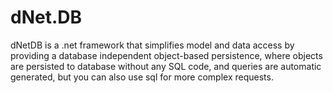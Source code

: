 dNet.DB
=======

dNetDB is a .net framework that simplifies model and data access by providing a database independent object-based persistence, where objects are persisted to database without any SQL code, and queries are automatic generated, but you can also use sql for more complex requests.
